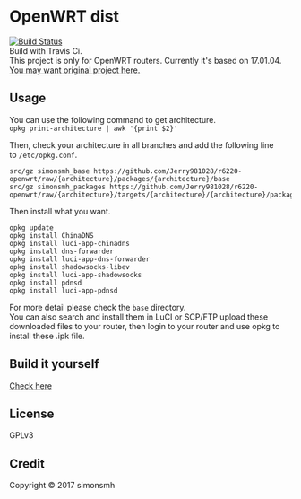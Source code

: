 # OpenWRT dist
[![Build Status](https://travis-ci.org/Jerry981028/r6220-openwrt.svg?branch=master)](https://travis-ci.org/Jerry981028/r6220-openwrt)  
Build with Travis Ci.  
This project is only for OpenWRT routers. Currently it's based on 17.01.04.  
[You may want original project here.](http://openwrt-dist.sourceforge.net)

## Usage
You can use the following command to get architecture.  
`opkg print-architecture | awk '{print $2}'`

Then, check your architecture in all branches and add the following line to `/etc/opkg.conf`. 
```
src/gz simonsmh_base https://github.com/Jerry981028/r6220-openwrt/raw/{architecture}/packages/{architecture}/base
src/gz simonsmh_packages https://github.com/Jerry981028/r6220-openwrt/raw/{architecture}/targets/{architecture}/{architecture}/packages
```

Then install what you want.
```
opkg update
opkg install ChinaDNS
opkg install luci-app-chinadns
opkg install dns-forwarder
opkg install luci-app-dns-forwarder
opkg install shadowsocks-libev
opkg install luci-app-shadowsocks
opkg install pdnsd
opkg install luci-app-pdnsd
```
For more detail please check the `base` directory.  
You can also search and install them in LuCI or SCP/FTP upload these downloaded files to your router, then login to your router and use opkg to install these .ipk file.
## Build it yourself
[Check here](https://github.com/simonsmh/openwrt-dist/blob/master/.travis.yml)

## License
GPLv3

## Credit
Copyright © 2017 simonsmh
